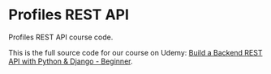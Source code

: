 # Profiles REST API

Profiles REST API course code.

This is the full source code for our course on Udemy: [Build a Backend REST API with Python & Django - Beginner](https://londonapp.dev/c1).